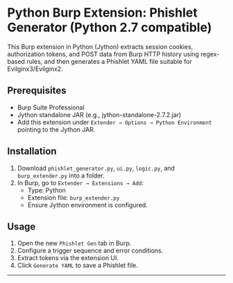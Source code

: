 # Python Burp Extension: Phishlet Generator (Python 2.7 compatible)

This Burp extension in Python (Jython) extracts session cookies, authorization tokens, and POST data from Burp HTTP history using regex-based rules, and then generates a Phishlet YAML file suitable for Evilginx3/Evilginx2.

## Prerequisites
- Burp Suite Professional
- Jython standalone JAR (e.g., jython-standalone-2.7.2.jar)
- Add this extension under `Extender → Options → Python Environment` pointing to the Jython JAR.

## Installation
1. Download `phishlet_generator.py`, `ui.py`, `logic.py`, and `burp_extender.py` into a folder.
2. In Burp, go to `Extender → Extensions → Add`:
   - Type: Python
   - Extension file: `burp_extender.py`
   - Ensure Jython environment is configured.

## Usage
1. Open the new `Phishlet Gen` tab in Burp.
2. Configure a trigger sequence and error conditions.
3. Extract tokens via the extension UI.
4. Click `Generate YAML` to save a Phishlet file.

---